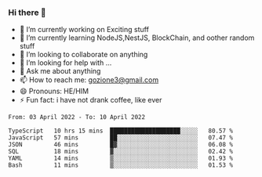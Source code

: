 ### Hi there 👋

<!--
**charlieScript/charlieScript** is a ✨ _special_ ✨ repository because its `README.md` (this file) appears on your GitHub profile.

Here are some ideas to get you started: -->

- 🔭 I’m currently working on Exciting stuff
- 🌱 I’m currently learning NodeJS,NestJS, BlockChain, and oother random stuff
- 👯 I’m looking to collaborate on anything
- 🤔 I’m looking for help with ...
- 💬 Ask me about anything
- 📫 How to reach me: gozione3@gmail.com
- 😄 Pronouns: HE/HIM
- ⚡ Fun fact: i have not drank coffee, like ever
<!--START_SECTION:waka-->

```text
From: 03 April 2022 - To: 10 April 2022

TypeScript   10 hrs 15 mins  ████████████████████░░░░░   80.57 %
JavaScript   57 mins         ██░░░░░░░░░░░░░░░░░░░░░░░   07.47 %
JSON         46 mins         █▓░░░░░░░░░░░░░░░░░░░░░░░   06.08 %
SQL          18 mins         ▓░░░░░░░░░░░░░░░░░░░░░░░░   02.42 %
YAML         14 mins         ▒░░░░░░░░░░░░░░░░░░░░░░░░   01.93 %
Bash         11 mins         ▒░░░░░░░░░░░░░░░░░░░░░░░░   01.53 %
```

<!--END_SECTION:waka-->
